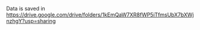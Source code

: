 Data is saved in https://drive.google.com/drive/folders/1kEmQaW7XR8fWP5iTfmsUbX7bXWjnzhgY?usp=sharing
